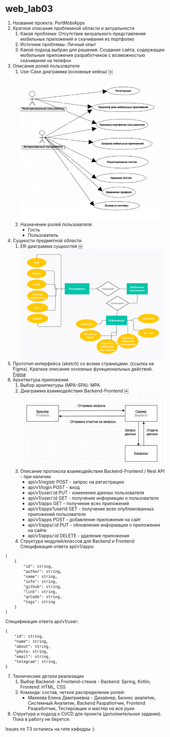 # web_lab03

1. Название проекта: PortMobiApps
2. Краткое описание проблемной области и актуальности
    1. Какая проблема:  Отсутствие визуального представления мобильных приложений и скачивания из портфолио
    2. Источник проблемы: Личный опыт
    3. Какой подход выбран для решения: Создание сайта, содержащее мобильные приложения разработчиков с возможностью скачивания на телефон
3. Описание ролей пользователя
    1. Use-Case диаграмма (основные кейсы)
￼![](pictures/use_case.png)
    2. Назначение ролей пользователя
        - Гость
        - Пользователь
4. Сущности предметной области
    1. ER-диаграмма сущностей
￼![](pictures/er_diagram.png)
5. Прототип интерфейса (sketch) со всеми страницами. (ссылка на  Figma). Краткое описание основных функциональных действий.
[Figma](https://www.figma.com/file/c4sYlfEuuOEkrOEPdMiGa1/PortMobiApps-Makeeva-ED-IU7-68%D0%91-%D0%92?node-id=0%3A1)
6. Архитектура приложения
    1. Выбор архитектуры (MPA-SPA): MPA
    2. Диаграмма взаимодействия Backend-Frontend
￼![](pictures/fe_be_diagram.png)
    3. Описание протокола взаимодействия Backend-Frontend / Rest API - при наличии 
        - api/v1/registr POST - запрос на регистрацию
        - api/v1/login POST - вход
        - api/v1/user/:id PUT - изменение данных пользователя
        - api/v1/user/:id GET - получение информации о пользователе
        - api/v1/apps GET - получение всех приложений
        - api/v1/apps?userId GET - получение всех опубликованных приложений пользователя
        - api/v1/apps POST - добавление приложения на сайт
        - api/v1/apps/:id PUT - обновление информации о приложении на сайте
        - api/v1/apps/:id DELETE - удаление приложения
    4. Структура модулей/классов для Backend и Frontend
Спецификация ответа api/v1/apps:
```
[
    {
        "id": string,
        "author": string,
        "name": string,
        "info": string,
        "github": string,
        "link": string,
        "qrCode": string,
        "tags": string
    }
]
```
Спецификация ответа api/v1/user:
```
{
    "id": string,
    "name": string,
    "about": string,
    "photo: string,
    "email": string,
    "telegram": string,
}
```

7. Технические детали реализации
    1. Выбор Backend- и Frontend-стеков - Backend: Spring, Kotlin; Frontend: HTML, CSS
    2. Команда: состав, четкое распределение ролей:
        - Макеева Елена Дмитриевна - Дизайнер, Бизнес аналитик, Системный Аналитик, Backend Разработчик, Frontend Разработчик, Тестировщик и мастер на все руки
9. Структура и подход к CI/CD для проекта (дополнительное задание). Пока в работу не берется.

Issues по ТЗ остались на гите кафедры :)
